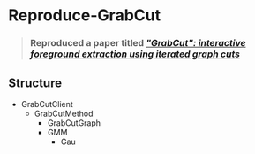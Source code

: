 # Reproduce-GrabCut
> ### Reproduced a paper titled [*"GrabCut": interactive foreground extraction using iterated graph cuts*][1]

## Structure
* GrabCutClient
  * GrabCutMethod
    * GrabCutGraph
    * GMM
      * Gau


[1]: http://delivery.acm.org/10.1145/1020000/1015720/p309-rother.pdf?ip=60.29.153.54&id=1015720&acc=ACTIVE%20SERVICE&key=BF85BBA5741FDC6E%2E24D7C20E8EB95FA8%2E4D4702B0C3E38B35%2E4D4702B0C3E38B35&__acm__=1561797047_a5024f8bd9d81475bced93d09d0591f1
